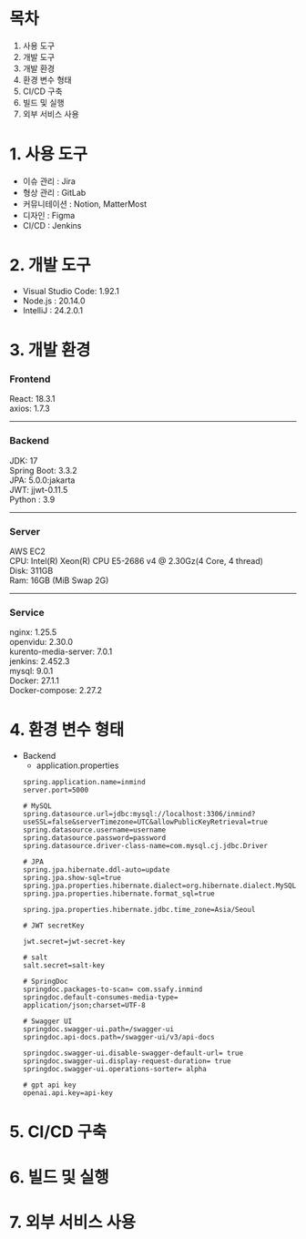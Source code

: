 # 목차
1. 사용 도구
2. 개발 도구
3. 개발 환경
4. 환경 변수 형태
5. CI/CD 구축
6. 빌드 및 실행
7. 외부 서비스 사용

# 1. 사용 도구
- 이슈 관리 : Jira
- 형상 관리 : GitLab
- 커뮤니테이션 : Notion, MatterMost
- 디자인 : Figma
- CI/CD : Jenkins

# 2. 개발 도구
- Visual Studio Code: 1.92.1
- Node.js : 20.14.0
- IntelliJ : 24.2.0.1


# 3. 개발 환경
### Frontend
React: 18.3.1  
axios: 1.7.3  

---
### Backend
JDK: 17  
Spring Boot: 3.3.2  
JPA: 5.0.0:jakarta  
JWT: jjwt-0.11.5  
Python : 3.9  

---
### Server    
AWS EC2  
CPU: Intel(R) Xeon(R) CPU E5-2686 v4 @ 2.30Gz(4 Core, 4 thread)  
Disk: 311GB  
Ram: 16GB (MiB Swap 2G)  

---

### Service
nginx: 1.25.5  
openvidu: 2.30.0  
kurento-media-server: 7.0.1  
jenkins: 2.452.3  
mysql: 9.0.1  
Docker: 27.1.1  
Docker-compose: 2.27.2  

# 4. 환경 변수 형태
- Backend
  - application.properties
  ```
  spring.application.name=inmind
  server.port=5000

  # MySQL
  spring.datasource.url=jdbc:mysql://localhost:3306/inmind?useSSL=false&serverTimezone=UTC&allowPublicKeyRetrieval=true
  spring.datasource.username=username
  spring.datasource.password=password
  spring.datasource.driver-class-name=com.mysql.cj.jdbc.Driver

  # JPA
  spring.jpa.hibernate.ddl-auto=update
  spring.jpa.show-sql=true
  spring.jpa.properties.hibernate.dialect=org.hibernate.dialect.MySQL8Dialect
  spring.jpa.properties.hibernate.format_sql=true

  spring.jpa.properties.hibernate.jdbc.time_zone=Asia/Seoul

  # JWT secretKey
  
  jwt.secret=jwt-secret-key

  # salt
  salt.secret=salt-key

  # SpringDoc
  springdoc.packages-to-scan= com.ssafy.inmind
  springdoc.default-consumes-media-type= application/json;charset=UTF-8

  # Swagger UI
  springdoc.swagger-ui.path=/swagger-ui
  springdoc.api-docs.path=/swagger-ui/v3/api-docs

  springdoc.swagger-ui.disable-swagger-default-url= true
  springdoc.swagger-ui.display-request-duration= true
  springdoc.swagger-ui.operations-sorter= alpha

  # gpt api key
  openai.api.key=api-key
  ```

# 5. CI/CD 구축


# 6. 빌드 및 실행

# 7. 외부 서비스 사용
